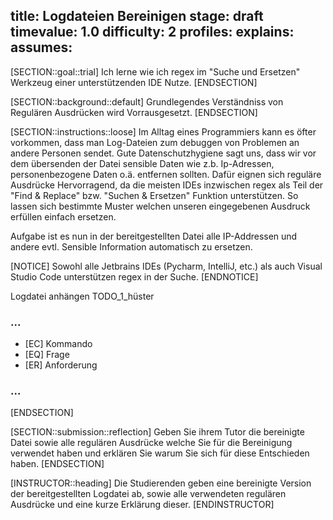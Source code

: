 title: Logdateien Bereinigen
stage: draft
timevalue: 1.0
difficulty: 2
profiles:
explains:
assumes:
---
[SECTION::goal::trial]
Ich lerne wie ich regex im "Suche und Ersetzen" Werkzeug einer unterstützenden IDE Nutze.
[ENDSECTION]

[SECTION::background::default]
Grundlegendes Verständniss von Regulären Ausdrücken wird Vorrausgesetzt.
[ENDSECTION]

[SECTION::instructions::loose]
Im Alltag eines Programmiers kann es öfter vorkommen, dass man Log-Dateien zum debuggen von Problemen an andere Personen
sendet. Gute Datenschutzhygiene sagt uns, dass wir vor dem übersenden der Datei sensible Daten wie z.b. Ip-Adressen,
personenbezogene Daten o.ä. entfernen sollten. Dafür eignen sich reguläre Ausdrücke Hervorragend, da die meisten IDEs
inzwischen regex als Teil der "Find & Replace" bzw. "Suchen & Ersetzen" Funktion unterstützen. 
So lassen sich bestimmte Muster welchen unseren eingegebenen Ausdruck erfüllen einfach ersetzen.

Aufgabe ist es nun in der bereitgestellten Datei alle IP-Addressen und andere evtl. Sensible Information automatisch zu
ersetzen.

[NOTICE]
Sowohl alle Jetbrains IDEs (Pycharm, IntelliJ, etc.) als auch Visual Studio Code unterstützen regex in der Suche.
[ENDNOTICE]

Logdatei anhängen TODO_1_hüster

### ...

- [EC] Kommando
- [EQ] Frage
- [ER] Anforderung

### ...

[ENDSECTION]

[SECTION::submission::reflection]
Geben Sie ihrem Tutor die bereinigte Datei sowie alle regulären Ausdrücke welche Sie für die Bereinigung 
verwendet haben und erklären Sie warum Sie sich für diese Entschieden haben.
[ENDSECTION]

[INSTRUCTOR::heading]
Die Studierenden geben eine bereinigte Version der bereitgestellten Logdatei ab, sowie alle verwendeten regulären
Ausdrücke und eine kurze Erklärung dieser.
[ENDINSTRUCTOR]
